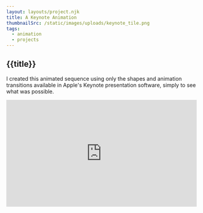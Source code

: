 ```yaml
---
layout: layouts/project.njk
title: A Keynote Animation
thumbnailSrc: /static/images/uploads/keynote_tile.png
tags:
  - animation
  - projects
---
```

## {{title}}

I created this animated sequence using only the shapes and animation transitions available in Apple's Keynote presentation software, simply to see what was possible.

<div style="position: relative; padding-bottom: 56.25%; padding-top: 25px height: 0;"><iframe style="position: absolute; top: 0; left: 0; width: 100%; height: 100%;" src="https://www.youtube.com/embed/X4q_b3V3CdQ" frameborder="0" allow="accelerometer; autoplay; encrypted-media; gyroscope; picture-in-picture" allowfullscreen></iframe></div>

